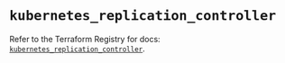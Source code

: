 # `kubernetes_replication_controller`

Refer to the Terraform Registry for docs: [`kubernetes_replication_controller`](https://registry.terraform.io/providers/hashicorp/kubernetes/2.37.0/docs/resources/replication_controller).
